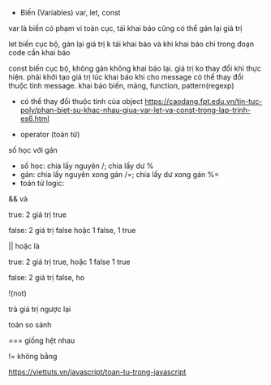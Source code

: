 * Biến (Variables)
var, let, const

var là biến có phạm vi toàn cục, tái khai báo cũng có thể gán lại giá trị 

let biến cục bộ, gán lại giá trị k tái khai báo và khi khai báo chỉ trong đoạn code cần khai báo

const biến cục bộ, không gán không khai báo lại. giá trị ko thay đổi khi thực hiện. phải khởi tạo giá trị lúc khai báo khi cho message có thể thay đổi thuộc tính message. khai báo biến, mảng, function, pattern(regexp)
+ có thể thay đổi thuộc tính của object
https://caodang.fpt.edu.vn/tin-tuc-poly/phan-biet-su-khac-nhau-giua-var-let-va-const-trong-lap-trinh-es6.html

* operator (toán tử)

số học với gán
- số học: chia lấy nguyên /; chia lấy dư %
- gán: chia lấy nguyên xong gán /=; chia lấy dư xong gán %=
- toán tử logic: 

&& và

true: 2 giá trị true

false: 2 giá trị false hoặc 1 false, 1 true

|| hoặc là

true: 2 giá trị true, hoặc 1 false 1 true

false: 2 giá trị false, ho

!(not)

trả giá trị ngược lại


toán so sánh

=== giống hệt nhau

!= không bằng

https://viettuts.vn/javascript/toan-tu-trong-javascript


